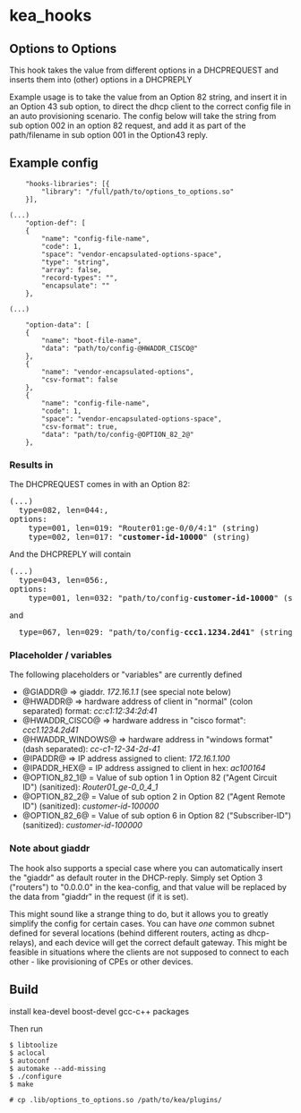 # kea_hooks

## Options to Options
This hook takes the value from different options in a DHCPREQUEST and inserts them into (other) options in a DHCPREPLY

Example usage is to take the value from an Option 82 string, and insert it in an Option 43 sub option, to direct the dhcp client to the correct config file in an auto provisioning scenario.
The config below will take the string from sub option 002 in an option 82 request, and add it as part of the path/filename in sub option 001 in the Option43 reply.

## Example config

```
	"hooks-libraries": [{
		"library": "/full/path/to/options_to_options.so"
	}],

(...)
	"option-def": [
	{
		"name": "config-file-name",
		"code": 1,
		"space": "vendor-encapsulated-options-space",
		"type": "string",
		"array": false,
		"record-types": "",
		"encapsulate": ""
	},

(...)
  
	"option-data": [
	{
		"name": "boot-file-name",
		"data": "path/to/config-@HWADDR_CISCO@"
	},
	{
		"name": "vendor-encapsulated-options",
		"csv-format": false
	},
	{
		"name": "config-file-name",
		"code": 1,
		"space": "vendor-encapsulated-options-space",
		"csv-format": true,
		"data": "path/to/config-@OPTION_82_2@"
	},

```

### Results in

The DHCPREQUEST comes in with an Option 82:
<pre>
(...)
  type=082, len=044:,
options:
    type=001, len=019: "Router01:ge-0/0/4:1" (string)
    type=002, len=017: "<b>customer-id-10000</b>" (string)
</pre>

And the DHCPREPLY will contain

<pre>
(...)
  type=043, len=056:,
options:
    type=001, len=032: "path/to/config-<b>customer-id-10000</b>" (string)
</pre>
and
<pre>
  type=067, len=029: "path/to/config-<b>ccc1.1234.2d41</b>" (string)
</pre>

### Placeholder / variables
The following placeholders or "variables" are currently defined

* @GIADDR@ => giaddr.  <em>172.16.1.1</em> (see special note below)
* @HWADDR@ => hardware address of client in "normal" (colon separated) format: <em>cc:c1:12:34:2d:41</em>
* @HWADDR_CISCO@ => hardware address in "cisco format": <em>ccc1.1234.2d41</em>
* @HWADDR_WINDOWS@ => hardware address in "windows format" (dash separated): <em>cc-c1-12-34-2d-41</em>
* @IPADDR@ => IP address assigned to client: <em>172.16.1.100</em>
* @IPADDR_HEX@ = IP address assigned to client in hex: <em>ac100164</em>
* @OPTION_82_1@ = Value of sub option 1 in Option 82 ("Agent Circuit ID") (sanitized): <em>Router01_ge-0_0_4_1</em>
* @OPTION_82_2@ = Value of sub option 2 in Option 82 ("Agent Remote ID") (sanitized): <em>customer-id-100000</em>
* @OPTION_82_6@ = Value of sub option 6 in Option 82 ("Subscriber-ID") (sanitized): <em>customer-id-100000</em>

### Note about giaddr
The hook also supports a special case where you can automatically insert the "giaddr" as default router in the DHCP-reply.  Simply set Option 3 ("routers") to "0.0.0.0" in the kea-config, and that value will be replaced by the data from "giaddr" in the request (if it is set).

This might sound like a strange thing to do, but it allows you to greatly simplify the config for certain cases.  You can have *one* common subnet defined for several locations (behind different routers, acting as dhcp-relays), and each device will get the correct default gateway.  This might be feasible in situations where the clients are not supposed to connect to each other - like provisioning of CPEs or other devices.


## Build
install kea-devel boost-devel gcc-c++ packages

Then run
```
$ libtoolize
$ aclocal
$ autoconf 
$ automake --add-missing
$ ./configure
$ make

# cp .lib/options_to_options.so /path/to/kea/plugins/
```


